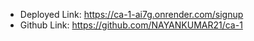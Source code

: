  - Deployed Link: https://ca-1-ai7g.onrender.com/signup
 - Github Link: https://github.com/NAYANKUMAR21/ca-1
 
